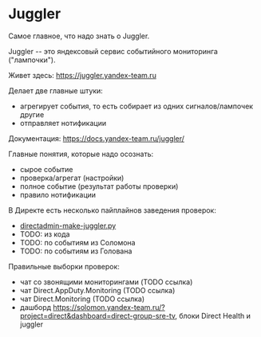 # Juggler

Самое главное, что надо знать о Juggler.

Juggler -- это яндексовый сервис событийного мониторинга ("лампочки").  

Живет здесь: <https://juggler.yandex-team.ru>

Делает две главные штуки:

- агрегирует события, то есть собирает из одних сигналов/лампочек другие
- отправляет нотификации

Документация: <https://docs.yandex-team.ru/juggler/>

Главные понятия, которые надо осознать:

- сырое событие
- проверка/агрегат (настройки)
- полное событие (результат работы проверки)
- правило нотификации

В Директе есть несколько пайплайнов заведения проверок:

- [directadmin-make-juggler.py](../howto-directadmin-juggler.md)
- TODO: из кода
- TODO: по событиям из Соломона
- TODO: по событиям из Голована

Правильные выборки проверок:

- чат со звонящими мониторингами (TODO ссылка)
- чат Direct.AppDuty.Monitoring (TODO ссылка)
- чат Direct.Monitoring (TODO ссылка)
- дашборд <https://solomon.yandex-team.ru/?project=direct&dashboard=direct-group-sre-tv>, блоки Direct Health и juggler

